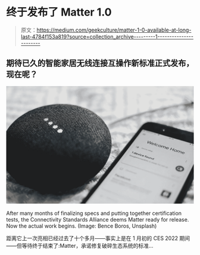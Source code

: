 # 终于发布了 Matter 1.0

> 原文：<https://medium.com/geekculture/matter-1-0-available-at-long-last-4784f153a819?source=collection_archive---------1----------------------->

## 期待已久的智能家居无线连接互操作新标准正式发布，现在呢？

![](img/e1cf718eb0ed395ebba5acd875441950.png)

After many months of finalizing specs and putting together certification tests, the Connectivity Standards Alliance deems Matter ready for release. Now the actual work begins. (Image: Bence Boros, Unsplash)

距离它上一次亮相已经过去了十个多月——事实上是在 1 月初的 CES 2022 期间——但等待终于结束了:Matter，承诺修复破碎生态系统的标准…